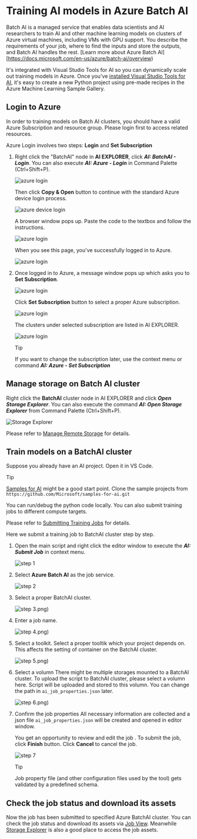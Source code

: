 # Training AI models in Azure Batch AI

Batch AI is a managed service that enables data scientists and AI researchers to train AI and other machine learning models on clusters of Azure virtual machines, including VMs with GPU support. You describe the requirements of your job, where to find the inputs and store the outputs, and Batch AI handles the rest. [Learn more about Azure Batch AI][https://docs.microsoft.com/en-us/azure/batch-ai/overview) 

It's integrated with Visual Studio Tools for AI so you can dynamically scale out training models in Azure.  Once you've [installed Visual Studio Tools for AI](installation.md), it's easy to create a new Python project using pre-made recipes in the Azure Machine Learning Sample Gallery.

## Login to Azure
In order to training models on Batch AI clusters, you should have a valid Azure Subscription and resource group.
Please login first to access related resources.

Azure Login involves two steps: **Login** and **Set Subscription**

1. Right click the "BatchAI" node in **AI EXPLORER**, click ***AI: BatchAI - Login***. You can also execute ***AI: Azure - Login*** in Command Palette (Ctrl+Shift+P).

    ![azure login](media/azure-batch/azure-batch-login.png)

    Then click **Copy & Open** button to continue with the standard Azure device login process.

    ![azure device login](media/aml-samples/aml-device-login.png)

    A browser window pops up. Paste the code to the textbox and follow the instructions.

    ![azure login](media/azure-batch/azure-device-login-code.png)
    
    When you see this page, you've successfully logged in to Azure.

    ![azure login](media/azure-batch/azure-device-login-success.png)

2. Once logged in to Azure, a message window pops up which asks you to **Set Subscription**.

    ![azure login](media/azure-batch/azure-batch-set-subscription.png)

    Click **Set Subscription** button to select a proper Azure subscription.

    ![azure login](media/azure-set-subscription.png)

    The clusters under selected subscription are listed in AI EXPLORER.

    ![azure login](media/azure-batch/clusters.png)
    
    > [!TIP]
    > If you want to change the subscription later, use the context menu or command ***AI: Azure - Set Subscription***

## Manage storage on Batch AI cluster
Right click the **BatchAI** cluster node in AI EXPLORER and click ***Open Storage Explorer***.
You can also execute the command ***AI: Open Storage Explorer*** from Command Palette (Ctrl+Shift+P).

![Storage Explorer](media/storage/open-storage-context-menu.png)

Please refer to [Manage Remote Storage](quickstart-03-storage-explorer.md) for details.

## Train models on a BatchAI cluster
Suppose you already have an AI project. Open it in VS Code.

> [!TIP]
> [Samples for AI](https://github.com/Microsoft/samples-for-ai) might be a good start point. 
> Clone the sample projects from `https://github.com/Microsoft/samples-for-ai.git`

You can run/debug the python code locally. You can also submit training jobs to different compute targets.

Please refer to [Submitting Training Jobs](quickstart-01-submitting-training-jobs.md) for details.

Here we submit a training job to BatchAI cluster step by step.
1. Open the main script and right click the editor window to execute the ***AI: Submit Job*** in context menu.

	![step 1](media/job/submit-editorwindow.png)

2. Select **Azure Batch AI** as the job service.

	![step 2](media/job/submit-select-jobservice.png)

3. Select a proper BatchAI cluster.

	![step 3](media/job/submit-select-configuration.png).png)

4. Enter a job name.

	![step 4](media/job/submit-jobname.png).png)

5. Select a toolkit.
    Select a proper tooltik which your project depends on. This affects the setting of container on the BatchAI cluster.
	
    ![step 5](media/azure-batch/batchai-select-toolkit.png).png)

6. Select a volumn
    There might be multiple storages mounted to a BatchAI cluster. To upload the script to BatchAI cluster, please select a volumn here. Script will be uploaded and stored to this volumn. You can change the path in `ai_job_properties.json` later.

    ![step 6](media/azure-batch/batchai-select-storage.png).png)

7. Confirm the job properties
    All necessary information are collected and a json file `ai_job_properties.json` will be created and opened in editor window.

    You get an opportunity to review and edit the job . To submit the job, click **Finish** button. Click **Cancel** to cancel the job.

    ![step 7](media/azure-batch/batchai-json-validation.png)

    > [!TIP]
    > Job property file (and other configuration files used by the tool) gets validated by a predefined schema.

## Check the job status and download its assets
Now the job has been submitted to specified Azure BatchAI cluster. You can check the job status and download its assets via [Job View](quickstart-02-job-view.md). Meanwhile [Storage Explorer](quickstart-03-storage-explorer.md) is also a good place to access the job assets.